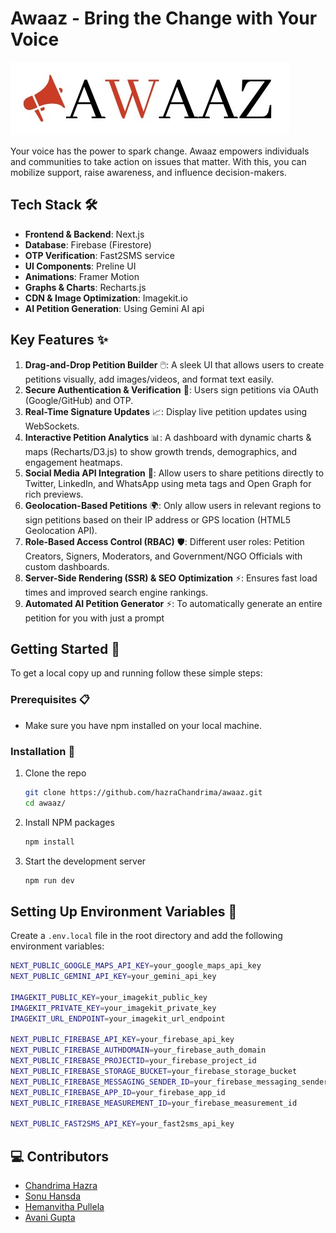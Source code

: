# Awaaz - Bring the Change with Your Voice 

![Awaaz Logo](./public/assets/logo.jpeg)

Your voice has the power to spark change. Awaaz empowers individuals and communities to take action on issues that matter. With this, you can mobilize support, raise awareness, and influence decision-makers.

## Tech Stack 🛠️

- **Frontend & Backend**: Next.js
- **Database**: Firebase (Firestore)
- **OTP Verification**: Fast2SMS service
- **UI Components**: Preline UI
- **Animations**: Framer Motion
- **Graphs & Charts**: Recharts.js
- **CDN & Image Optimization**: Imagekit.io
- **AI Petition Generation**: Using Gemini AI api


## Key Features ✨

1. **Drag-and-Drop Petition Builder** 🖱️: A sleek UI that allows users to create petitions visually, add images/videos, and format text easily.
2. **Secure Authentication & Verification** 🔐: Users sign petitions via OAuth (Google/GitHub) and OTP.
3. **Real-Time Signature Updates** 📈: Display live petition updates using WebSockets.
4. **Interactive Petition Analytics** 📊: A dashboard with dynamic charts & maps (Recharts/D3.js) to show growth trends, demographics, and engagement heatmaps.
5. **Social Media API Integration** 📱: Allow users to share petitions directly to Twitter, LinkedIn, and WhatsApp using meta tags and Open Graph for rich previews.
6. **Geolocation-Based Petitions** 🌍: Only allow users in relevant regions to sign petitions based on their IP address or GPS location (HTML5 Geolocation API).
7. **Role-Based Access Control (RBAC)** 🛡️: Different user roles: Petition Creators, Signers, Moderators, and Government/NGO Officials with custom dashboards.
8. **Server-Side Rendering (SSR) & SEO Optimization** ⚡: Ensures fast load times and improved search engine rankings.
9. **Automated AI Petition Generator** ⚡: To automatically generate an entire petition for you with just a prompt

## Getting Started 🚀

To get a local copy up and running follow these simple steps:

### Prerequisites 📋

- Make sure you have npm installed on your local machine.

### Installation 🔧

1. Clone the repo
   ```sh
   git clone https://github.com/hazraChandrima/awaaz.git
   cd awaaz/
   ```
2. Install NPM packages
   ```sh
   npm install
   ```
3. Start the development server
   ```sh
   npm run dev
   ```


## Setting Up Environment Variables 🔑

Create a `.env.local` file in the root directory and add the following environment variables:

```sh
NEXT_PUBLIC_GOOGLE_MAPS_API_KEY=your_google_maps_api_key
NEXT_PUBLIC_GEMINI_API_KEY=your_gemini_api_key

IMAGEKIT_PUBLIC_KEY=your_imagekit_public_key
IMAGEKIT_PRIVATE_KEY=your_imagekit_private_key
IMAGEKIT_URL_ENDPOINT=your_imagekit_url_endpoint

NEXT_PUBLIC_FIREBASE_API_KEY=your_firebase_api_key
NEXT_PUBLIC_FIREBASE_AUTHDOMAIN=your_firebase_auth_domain
NEXT_PUBLIC_FIREBASE_PROJECTID=your_firebase_project_id
NEXT_PUBLIC_FIREBASE_STORAGE_BUCKET=your_firebase_storage_bucket
NEXT_PUBLIC_FIREBASE_MESSAGING_SENDER_ID=your_firebase_messaging_sender_id
NEXT_PUBLIC_FIREBASE_APP_ID=your_firebase_app_id
NEXT_PUBLIC_FIREBASE_MEASUREMENT_ID=your_firebase_measurement_id

NEXT_PUBLIC_FAST2SMS_API_KEY=your_fast2sms_api_key
```


## 💻 Contributors

- [Chandrima Hazra](https://github.com/hazraChandrima)
- [Sonu Hansda](https://github.com/Sonu-Hansda)
- [Hemanvitha Pullela](https://github.com/hemanvithapullela0456)
- [Avani Gupta](https://github.com/guptaavani111)
